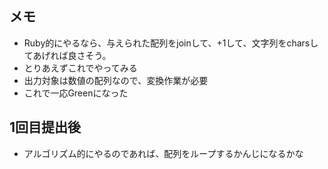 ## メモ

- Ruby的にやるなら、与えられた配列をjoinして、+1して、文字列をcharsしてあげれば良さそう。
- とりあえずこれでやってみる
- 出力対象は数値の配列なので、変換作業が必要
- これで一応Greenになった

## 1回目提出後

- アルゴリズム的にやるのであれば、配列をループするかんじになるかな
